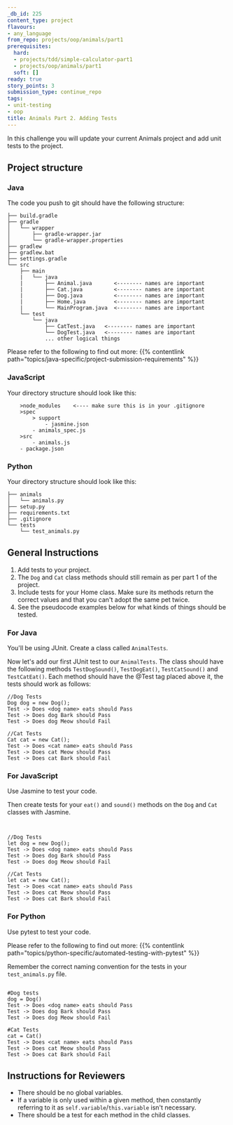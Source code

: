 ```yaml
---
_db_id: 225
content_type: project
flavours:
- any_language
from_repo: projects/oop/animals/part1
prerequisites:
  hard:
  - projects/tdd/simple-calculator-part1
  - projects/oop/animals/part1
  soft: []
ready: true
story_points: 3
submission_type: continue_repo
tags:
- unit-testing
- oop
title: Animals Part 2. Adding Tests
---
```


In this challenge you will update your current Animals project and add unit tests to the project.

## Project structure

### Java

The code you push to git should have the following structure:

```
├── build.gradle
├── gradle
│   └── wrapper
│       ├── gradle-wrapper.jar
│       └── gradle-wrapper.properties
├── gradlew
├── gradlew.bat
├── settings.gradle
└── src
    ├── main
    |   └── java
    |       ├── Animal.java       <-------- names are important
    |       ├── Cat.java          <-------- names are important
    |       ├── Dog.java          <-------- names are important
    |       ├── Home.java         <-------- names are important
    |       └── MainProgram.java  <-------- names are important
    └── test
        └── java
            ├── CatTest.java   <-------- names are important
            └── DogTest.java   <-------- names are important
            ... other logical things
```

Please refer to the following to find out more: {{% contentlink path="topics/java-specific/project-submission-requirements" %}}

### JavaScript

Your directory structure should look like this:

```
    >node_modules    <---- make sure this is in your .gitignore
    >spec
        > support
            - jasmine.json
        - animals_spec.js
    >src
        - animals.js
    - package.json
```

### Python

Your directory structure should look like this:

```
├── animals
│   └── animals.py
├── setup.py
├── requirements.txt
├── .gitignore
└── tests
    └── test_animals.py

```

## General Instructions

1. Add tests to your project.
2. The `Dog` and `Cat` class methods should still remain as per part 1 of the project.
3. Include tests for your Home class. Make sure its methods return the correct values and that you can't adopt the same pet twice.
4. See the pseudocode examples below for what kinds of things should be tested.

### For Java

You'll be using JUnit.
Create a class called `AnimalTests`.

Now let's add our first JUnit test to our `AnimalTests`. The class should have the following methods `TestDogSound()`, `TestDogEat()`, `TestCatSound()` and `TestCatEat()`. Each method should have the @Test tag placed above it, the tests should work as follows:

```
//Dog Tests
Dog dog = new Dog();
Test -> Does <dog name> eats should Pass
Test -> Does dog Bark should Pass
Test -> Does dog Meow should Fail

//Cat Tests
Cat cat = new Cat();
Test -> Does <cat name> eats should Pass
Test -> Does cat Meow should Pass
Test -> Does cat Bark should Fail

```

### For JavaScript

Use Jasmine to test your code.

Then create tests for your `eat()` and `sound()` methods on the `Dog` and `Cat` classes with Jasmine.

```


//Dog Tests
let dog = new Dog();
Test -> Does <dog name> eats should Pass
Test -> Does dog Bark should Pass
Test -> Does dog Meow should Fail

//Cat Tests
let cat = new Cat();
Test -> Does <cat name> eats should Pass
Test -> Does cat Meow should Pass
Test -> Does cat Bark should Fail

```

### For Python

Use pytest to test your code.

Please refer to the following to find out more: {{% contentlink path="topics/python-specific/automated-testing-with-pytest" %}}

Remember the correct naming convention for the tests in your `test_animals.py` file.

```

#Dog tests
dog = Dog()
Test -> Does <dog name> eats should Pass
Test -> Does dog Bark should Pass
Test -> Does dog Meow should Fail

#Cat Tests
cat = Cat()
Test -> Does <cat name> eats should Pass
Test -> Does cat Meow should Pass
Test -> Does cat Bark should Fail

```

## Instructions for Reviewers

- There should be no global variables.
- If a variable is only used within a given method, then constantly referring to it as `self.variable`/`this.variable` isn't necessary.
- There should be a test for each method in the child classes.